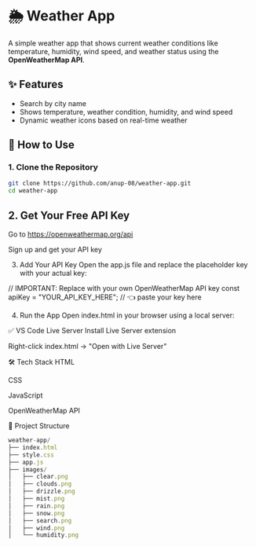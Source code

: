 # 🌦️ Weather App

A simple weather app that shows current weather conditions like temperature, humidity, wind speed, and weather status using the **OpenWeatherMap API**.

## ✨ Features

- Search by city name
- Shows temperature, weather condition, humidity, and wind speed
- Dynamic weather icons based on real-time weather


## 🚀 How to Use

### 1. Clone the Repository

```bash
git clone https://github.com/anup-08/weather-app.git
cd weather-app
```

## 2. Get Your Free API Key
Go to https://openweathermap.org/api

Sign up and get your API key

3. Add Your API Key
Open the app.js file and replace the placeholder key with your actual key:

// IMPORTANT: Replace with your own OpenWeatherMap API key
const apiKey = "YOUR_API_KEY_HERE";  // 👈 paste your key here

4. Run the App
Open index.html in your browser using a local server:

✅  VS Code Live Server
Install Live Server extension

Right-click index.html → "Open with Live Server"

🛠️ Tech Stack
HTML

CSS

JavaScript

OpenWeatherMap API

📁 Project Structure

``` js
weather-app/
├── index.html
├── style.css
├── app.js
├── images/
│   ├── clear.png
│   ├── clouds.png
│   ├── drizzle.png
│   ├── mist.png
│   ├── rain.png
│   ├── snow.png
│   ├── search.png
│   ├── wind.png
│   └── humidity.png 



